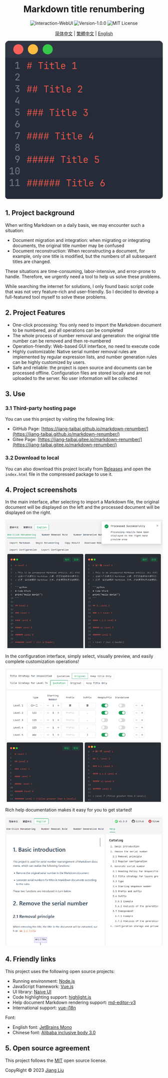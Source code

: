 # <div align="center">Markdown title renumbering</div>

<div align="center">
<img src="https://img.shields.io/badge/Interaction-WebUI-%2396C40F" alt="Interaction-WebUI"/>
<img src="https://img.shields.io/badge/Version-1.0.0-%231081C1" alt="Version-1.0.0"/>
<img src="https://img.shields.io/badge/MIT_License-%2396C40F" alt="MIT License"/>
</div>

<div align="center">

[简体中文](/README.md) |
[繁體中文](/README-zh_TW.md) |
[English](/README-en_US.md)

</div>

![Cover](assets/img/cover.gif "Cover")

## 1. Project background

When writing Markdown on a daily basis, we may encounter such a situation:

- Document migration and integration: when migrating or integrating documents, the original title number may be confused
- Document reconstruction: When reconstructing a document, for example, only one title is modified, but the numbers of all subsequent titles are changed.

These situations are time-consuming, labor-intensive, and error-prone to handle. Therefore, we urgently need a tool to help us solve these problems.

While searching the internet for solutions, I only found basic script code that was not very feature-rich and user-friendly. So I decided to develop a full-featured tool myself to solve these problems.

## 2. Project Features

- One-click processing: You only need to import the Markdown document to be numbered, and all operations can be completed
- The whole process of number removal and generation: the original title number can be removed and then re-numbered
- Operation-friendly: Web-based GUI interface, no need to execute code
- Highly customizable: Native serial number removal rules are implemented by regular expression lists, and number generation rules can be highly customized by users.
- Safe and reliable: the project is open source and documents can be processed offline. Configuration files are stored locally and are not uploaded to the server. No user information will be collected

## 3. Use

### 3.1 Third-party hosting page

You can use this project by visiting the following link:

- GitHub Page: [https://jiang-taibai.github.io/markdown-renumber/](https://jiang-taibai.github.io/markdown-renumber/)
- Gitee Page: [https://jiang-taibai.gitee.io/markdown-renumber/](https://jiang-taibai.gitee.io/markdown-renumber/)

### 3.2 Download to local

You can also download this project locally from [Releases](https://github.com/jiang-taibai/markdown-renumber/releases/latest) and open the `index.html` file in the compressed package to use it.

## 4. Project screenshots

In the main interface, after selecting to import a Markdown file, the original document will be displayed on the left and the processed document will be displayed on the right.

![Main interface](assets/img/preview-en_US.png "Main interface")

In the configuration interface, simply select, visually preview, and easily complete customization operations!

![Configuration interface](assets/img/preview-renumber-setting-en_US.png "Configuration interface")

Rich help documentation makes it easy for you to get started!

![Help Document](assets/img/preview-help-document-en_US.png "Help Document")

## 4. Friendly links

This project uses the following open source projects:

- Running environment: [Node.js](https://github.com/nodejs/node)
- JavaScript framework: [Vue.js](https://github.com/vuejs/vue)
- UI library: [Naive UI](https://github.com/tusen-ai/naive-ui)
- Code highlighting support: [highlight.js](https://github.com/highlightjs/highlight.js)
- Help document Markdown rendering support: [md-editor-v3](https://github.com/imzbf/md-editor-v3)
- International support: [vue-i18n](https://github.com/kazupon/vue-i18n)

Font:

- English font: [JetBrains Mono](https://www.jetbrains.com/lp/mono/)
- Chinese font: [Alibaba inclusive body 3.0](https://fonts.alibabagroup.com/#/home)

## 5. Open source agreement

This project follows the [MIT](https://opensource.org/licenses/MIT) open source license.

CopyRight © 2023 [Jiang Liu](https://coderjiang.com)
